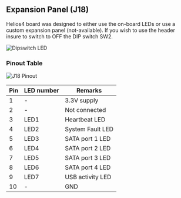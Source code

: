 ## Expansion Panel (J18)

Helios4 board was designed to either use the on-board LEDs or use a custom expansion panel (not-available). If you wish to use the header insure to switch to OFF the DIP switch SW2.

![Dipswitch LED](/img/led/dipswitch_led_off.png)

### Pinout Table

![J18 Pinout](/img/led/gpio_pinout_j18.png)

| Pin | LED number | Remarks |
|------------|----------|---------|
|  1 |  -   |  3.3V supply  |
|  2 |  -   |  Not connected |
|  3 | LED1 | Heartbeat LED  |
|  4 | LED2 | System Fault LED  |
|  5 | LED3 | SATA port 1 LED  |
|  6 | LED4 | SATA port 2 LED  |
|  7 | LED5 | SATA port 3 LED  |
|  8 | LED6 | SATA port 4 LED  |
|  9 | LED7 | USB activity LED  |
| 10 |  -   | GND |
